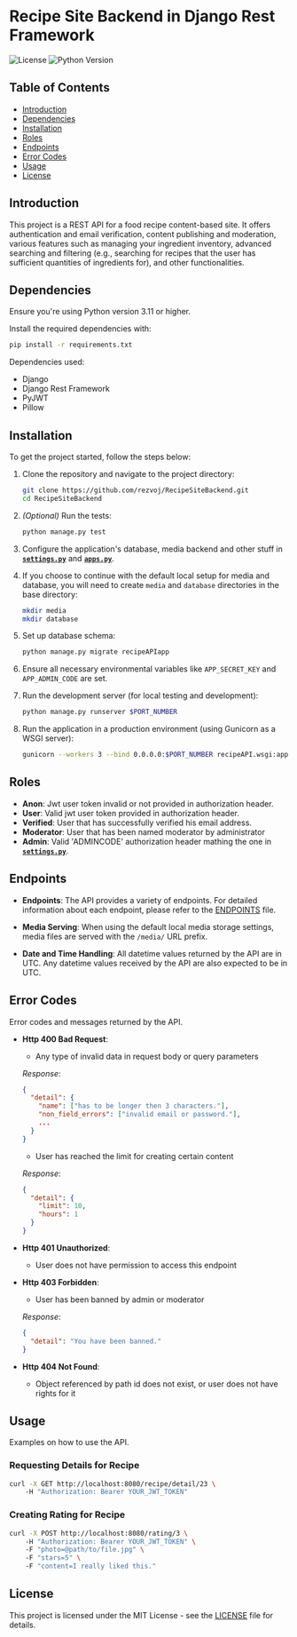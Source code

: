 # Recipe Site Backend in Django Rest Framework

![License](https://img.shields.io/badge/license-MIT-blue.svg) ![Python Version](https://img.shields.io/badge/python-3.11-blue)


## Table of Contents

- [Introduction](#introduction)
- [Dependencies](#dependencies)
- [Installation](#installation)
- [Roles](#roles)
- [Endpoints](#endpoints)
- [Error Codes](#error-codes)
- [Usage](#usage)
- [License](#license)


## Introduction

This project is a REST API for a food recipe content-based site. It offers authentication and email verification, content publishing and moderation, various features such as managing your ingredient inventory, advanced searching and filtering (e.g., searching for recipes that the user has sufficient quantities of ingredients for), and other functionalities.


## Dependencies

Ensure you're using Python version 3.11 or higher.

Install the required dependencies with:
```bash
pip install -r requirements.txt
```

Dependencies used:
- Django
- Django Rest Framework
- PyJWT
- Pillow


## Installation

To get the project started, follow the steps below:

1. Clone the repository and navigate to the project directory:
    ```bash
    git clone https://github.com/rezvoj/RecipeSiteBackend.git
    cd RecipeSiteBackend
    ```

2. *(Optional)* Run the tests:
    ```bash
    python manage.py test
    ```

3. Configure the application's database, media backend and other stuff in [**`settings.py`**](recipeAPI/settings.py) and [**`apps.py`**](recipeAPIapp/apps.py).

4. If you choose to continue with the default local setup for media and database, you will need to create `media` and `database` directories in the base directory:
    ```bash
    mkdir media
    mkdir database
    ```

5. Set up database schema:
    ```bash
    python manage.py migrate recipeAPIapp
    ```

6. Ensure all necessary environmental variables like `APP_SECRET_KEY` and `APP_ADMIN_CODE` are set.

7. Run the development server (for local testing and development):
    ```bash
    python manage.py runserver $PORT_NUMBER
    ```

8. Run the application in a production environment (using Gunicorn as a WSGI server):
    ```bash
    gunicorn --workers 3 --bind 0.0.0.0:$PORT_NUMBER recipeAPI.wsgi:application
    ```


## Roles

- **Anon**: Jwt user token invalid or not provided in authorization header.
- **User**: Valid jwt user token provided in authorization header.
- **Verified**: User that has successfully verified his email address.
- **Moderator**: User that has been named moderator by administrator
- **Admin**: Valid 'ADMINCODE' authorization header mathing the one in [**`settings.py`**](recipeAPI/settings.py).


## Endpoints

- **Endpoints**: The API provides a variety of endpoints. For detailed information about each endpoint, please refer to the [ENDPOINTS](ENDPOINTS.md) file.

- **Media Serving**: When using the default local media storage settings, media files are served with the `/media/` URL prefix.

- **Date and Time Handling**: All datetime values returned by the API are in UTC. Any datetime values received by the API are also expected to be in UTC.


## Error Codes

Error codes and messages returned by the API.

- **Http 400 Bad Request**:

    - Any type of invalid data in request body or query parameters

    _Response_:
    ```json
    {
      "detail": {
        "name": ["has to be longer then 3 characters."],
        "non_field_errors": ["invalid email or password."],
        ...
      }
    }
    ```
    
    - User has reached the limit for creating certain content

    _Response_:
    ```json
    {
      "detail": {
        "limit": 10, 
        "hours": 1
      }
    }
    ```

- **Http 401 Unauthorized**:

    - User does not have permission to access this endpoint 

- **Http 403 Forbidden**:

    - User has been banned by admin or moderator 

    _Response_:
    ```json
    {
      "detail": "You have been banned."
    }
    ```

- **Http 404 Not Found**:

    - Object referenced by path id does not exist, or user does not have rights for it


## Usage

Examples on how to use the API.

### Requesting Details for Recipe

```bash
curl -X GET http://localhost:8080/recipe/detail/23 \ 
    -H "Authorization: Bearer YOUR_JWT_TOKEN"
```

### Creating Rating for Recipe

```bash
curl -X POST http://localhost:8080/rating/3 \ 
    -H "Authorization: Bearer YOUR_JWT_TOKEN" \ 
    -F "photo=@path/to/file.jpg" \ 
    -F "stars=5" \ 
    -F "content=I really liked this."
```


## License

This project is licensed under the MIT License - see the [LICENSE](LICENSE) file for details.
